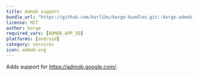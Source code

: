 ```yaml
---
title: Admob support
bundle_url: "https://github.com/korlibs/korge-bundles.git::korge-admob::4ac7fcee689e1b541849cedd1e017016128624b9##2ca2bf24ab19e4618077f57092abfc8c5c8fba50b2797a9c6d0e139cd24d8b35"
license: MIT
author: korge
required_vars: [ADMOB_APP_ID]
platforms: [android]
category: services
icon: admob.svg
---
```


Adds support for <https://admob.google.com/>.